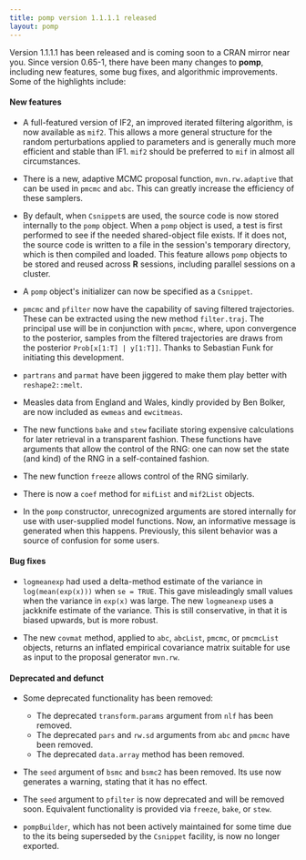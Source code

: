 ```yaml
---
title: pomp version 1.1.1.1 released
layout: pomp
---
```


Version 1.1.1.1 has been released and is coming soon to a CRAN mirror near you.
Since version 0.65-1, there have been many changes to **pomp**, including new features, some bug fixes, and algorithmic improvements.
Some of the highlights include:
<!--more-->

#### New features

- A full-featured version of IF2, an improved iterated filtering algorithm, is now available as `mif2`.
  This allows a more general structure for the random perturbations applied to parameters and is generally much more efficient and stable than IF1.
  `mif2` should be preferred to `mif` in almost all circumstances.

- There is a new, adaptive MCMC proposal function, `mvn.rw.adaptive` that can be used in `pmcmc` and `abc`.
  This can greatly increase the efficiency of these samplers.

- By default, when `Csnippet`s are used, the source code is now stored internally to the `pomp` object.
  When a `pomp` object is used, a test is first performed to see if the needed shared-object file exists.
  If it does not, the source code is written to a file in the session's temporary directory, which is then compiled and loaded.
  This feature allows `pomp` objects to be stored and reused across **R** sessions, including parallel sessions on a cluster.

- A `pomp` object's initializer can now be specified as a `Csnippet`.

- `pmcmc` and `pfilter` now have the capability of saving filtered trajectories.
  These can be extracted using the new method `filter.traj`.
  The principal use will be in conjunction with `pmcmc`, where, upon convergence to the posterior, samples from the filtered trajectories are draws from the posterior `Prob[x[1:T] | y[1:T]]`.
  Thanks to Sebastian Funk for initiating this development.

- `partrans` and `parmat` have been jiggered to make them play better with `reshape2::melt`.

- Measles data from England and Wales, kindly provided by Ben Bolker, are now included as `ewmeas` and `ewcitmeas`.

- The new functions `bake` and `stew` faciliate storing expensive calculations for later retrieval in a transparent fashion.
  These functions have arguments that allow the control of the RNG:
  one can now set the state (and kind) of the RNG in a self-contained fashion.

- The new function `freeze` allows control of the RNG similarly.

- There is now a `coef` method for `mifList` and `mif2List` objects.

- In the `pomp` constructor, unrecognized arguments are stored internally for use with user-supplied model functions.
  Now, an informative message is generated when this happens.
  Previously, this silent behavior was a source of confusion for some users.

#### Bug fixes

- `logmeanexp` had used a delta-method estimate of the variance in `log(mean(exp(x)))` when `se = TRUE`.
  This gave misleadingly small values when the variance in `exp(x)` was large.
  The new `logmeanexp` uses a jackknife estimate of the variance.
  This is still conservative, in that it is biased upwards, but is more robust.

- The new `covmat` method, applied to `abc`, `abcList`, `pmcmc`, or `pmcmcList` objects, returns an inflated empirical covariance matrix suitable for use as input to the proposal generator `mvn.rw`.

#### Deprecated and defunct

- Some deprecated functionality has been removed:
  - The deprecated `transform.params` argument from `nlf` has been removed.
  - The deprecated `pars` and `rw.sd` arguments from `abc` and `pmcmc` have been removed.
  - The deprecated `data.array` method has been removed.

- The `seed` argument of `bsmc` and `bsmc2` has been removed.
  Its use now generates a warning, stating that it has no effect.

- The `seed` argument to `pfilter` is now deprecated and will be removed soon.
  Equivalent functionality is provided via `freeze`, `bake`, or `stew`.

- `pompBuilder`, which has not been actively maintained for some time due to the its being superseded by the `Csnippet` facility, is now no longer exported.
